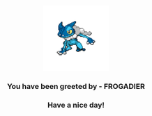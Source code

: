 <p align="center">
            <img src="https://raw.githubusercontent.com/PokeAPI/sprites/master/sprites/pokemon/657.png" width="150" height="150">
          </p>
          <h3 align="center">You have been greeted by - <b>FROGADIER</b></h3>
          <h3 align="center">Have a nice day!</h3>
